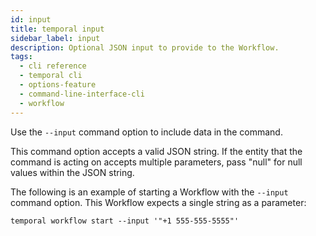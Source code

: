 ```yaml
---
id: input
title: temporal input
sidebar_label: input
description: Optional JSON input to provide to the Workflow.
tags:
  - cli reference
  - temporal cli
  - options-feature
  - command-line-interface-cli
  - workflow
---
```


Use the `--input` command option to include data in the command.

This command option accepts a valid JSON string.
If the entity that the command is acting on accepts multiple parameters, pass "null" for null values within the JSON string.

The following is an example of starting a Workflow with the `--input` command option.
This Workflow expects a single string as a parameter:

```shell
temporal workflow start --input '"+1 555-555-5555"'
```
